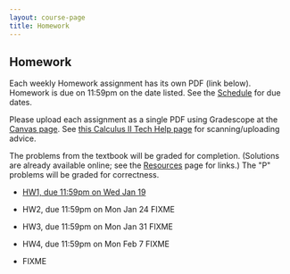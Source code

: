 ```yaml
---
layout: course-page
title: Homework
---
```


## Homework

Each weekly Homework assignment has its own PDF (link below).  Homework is due on 11:59pm on the date listed.  See the [Schedule](assets/general/schedule.pdf) for due dates.

Please upload each assignment as a single PDF using Gradescope at the [Canvas page](https://canvas.alaska.edu/courses/7017).  See [this Calculus II Tech Help page](https://bueler.github.io/calc2/techHelp.html) for scanning/uploading advice.

The problems from the textbook will be graded for completion.  (Solutions are already available online; see the [Resources](resources.html) page for links.)  The "P" problems will be graded for correctness.

* [HW1, due 11:59pm on Wed Jan 19](assets/homework/HW1.pdf)

* HW2, due 11:59pm on Mon Jan 24 FIXME

* HW3, due 11:59pm on Mon Jan 31 FIXME

* HW4, due 11:59pm on Mon Feb 7 FIXME

* FIXME
